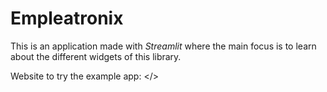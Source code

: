 # Empleatronix

This is an application made with _Streamlit_ where the main focus is to learn about the different widgets of this library.

Website to try the example app:
</>
